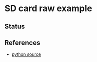 # SD card raw example



## Status

## References

* [python source](https://github.com/adafruit/Adafruit_CircuitPython_SD/blob/master/adafruit_sdcard.py)
